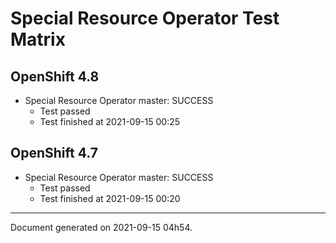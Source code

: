 
Special Resource Operator Test Matrix
=====================================

OpenShift 4.8
-------------


* Special Resource Operator master: SUCCESS
  - Test passed
  - Test finished at 2021-09-15 00:25

OpenShift 4.7
-------------


* Special Resource Operator master: SUCCESS
  - Test passed
  - Test finished at 2021-09-15 00:20


---
Document generated on 2021-09-15 04h54.
